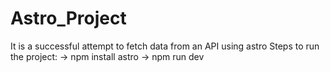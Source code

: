 # Astro_Project

It is a successful attempt to fetch data from an API using astro
Steps to run the project:
-> npm install astro
-> npm run dev
